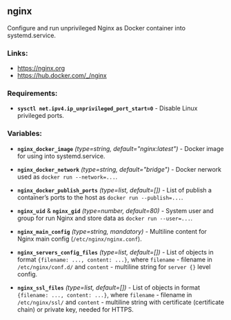 nginx
---

Configure and run unprivileged Nginx as Docker container into systemd.service.


### Links:
- <https://nginx.org>
- <https://hub.docker.com/_/nginx>


### Requirements:
- **`sysctl net.ipv4.ip_unprivileged_port_start=0`** - Disable Linux privileged ports.


### Variables:
- **`nginx_docker_image`** *(type=string, default="nginx:latest")* - Docker image for using into systemd.service.

- **`nginx_docker_network`** *(type=string, default="bridge")* - Docker nerwork used as `docker run --network=...`.
- **`nginx_docker_publish_ports`** *(type=list, default=[])* - List of publish a container’s ports to the host as `docker run --publish=...`.

- **`nginx_uid`** & **`nginx_gid`** *(type=number, default=80)* - System user and group for run Nginx and store data as `docker run --user=...`.

- **`nginx_main_config`** *(type=string, mandatory)* - Multiline content for Nginx main config (`/etc/nginx/nginx.conf`).

- **`nginx_servers_config_files`** *(type=list, default=[])* - List of objects in format `{filename: ..., content: ...}`, where `filename` - filename in `/etc/nginx/conf.d/` and `content` - multiline string for `server {}` level config.
- **`nginx_ssl_files`** *(type=list, default=[])* - List of objects in format `{filename: ..., content: ...}`, where `filename` - filename in `/etc/nginx/ssl/` and `content` - multiline string with certificate (certificate chain) or private key, needed for HTTPS.
